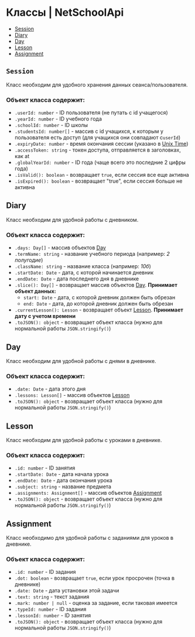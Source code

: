 # Классы | NetSchoolApi

- [Session](#session)
- [Diary](#diary)
- [Day](#day)
- [Lesson](#lesson)
- [Assignment](#assignment)

## `Session`

Класс необходим для удобного хранения данных сеанса/пользователя.

### Объект класса содержит:

- `.userId: number` - ID пользователя (не путать с id учащегося)
- `.yearId: number` - ID учебного года
- `.schoolId: number` - ID школы
- `.studentsId: number[]` - массив с id учащихся, к которым у пользователя есть доступ (для учащихся они совпадают с`userId`)
- `.expiryDate: number` - время окончания сессии (указано в [Unix Time](https://ru.wikipedia.org/wiki/Unix-%D0%B2%D1%80%D0%B5%D0%BC%D1%8F))
- `.accessToken: string` - токен доступа, отправляется в заголовках, как at
- `.globalYearId: number` - ID года (чаще всего это последние 2 цифры года)
- `.isValid(): boolean` - возвращает `true`, если сессия все еще активна
- `.isExpired(): boolean` - возвращает "true", если сессия больше не активна

## Diary

Класс необходим для удобной работы с дневником.

### Объект класса содержит:

- `.days: Day[]` - массив объектов [Day](#day)
- `.termName: string` - название учебного периода (например: _2 полугодие_)
- `.className: string` - название класса (например: _10б_)
- `.startDate: Date` - дата, с которой начинается дневник
- `.endDate: Date` - дата последнего дня в дневнике
- `.slice(): Day[]` - возвращает массив объектов [Day](#day). **Принимает объект данных:**
  - `start: Date` - дата, с которой дневник должен быть обрезан
  - `end: Date` - дата, до которой дневник должен быть обрезан
- `.currentLesson(): Lesson` - возвращает объект [Lesson](#lesson). **Принимает дату с учетом времени**
- `.toJSON(): object` - возвращает объект класса (нужно для нормальной работы `JSON.stringify()`)

## Day

Класс необходим для удобной работы с днями в дневнике.

### Объект класса содержит:

- `.date: Date` - дата этого дня
- `.lessons: Lesson[]` - массив объектов [Lesson](#lesson)
- `.toJSON(): object` - возвращает объект класса (нужно для нормальной работы `JSON.stringify()`)

## Lesson

Класс необходим для удобной работы с уроками в дневнике.

### Объект класса содержит:

- `.id: number` - ID занятия
- `.startDate: Date` - дата начала урока
- `.endDate: Date` - дата окончания урока
- `.subject: string` - название предмета
- `.assignments: Assignment[]` - массив объектов [Assignment](#assignment)
- `.toJSON(): object` - возвращает объект класса (нужно для нормальной работы `JSON.stringify()`)

## Assignment

Класс необходимо для удобной работы с заданиями для уроков в дневнике.

### Объект класса содержит:

- `.id: number` - ID задания
- `.dot: boolean` - возвращает `true`, если урок просрочен (точка в дневнике)
- `.date: Date` - дата установки этой задачи
- `.text: string` - текст задания
- `.mark: number | null` - оценка за задание, если таковая имеется
- `.typeId: number` - ID задания
- `.lessonId: number` - ID занятия
- `.toJSON(): object` - возвращает объект класса (нужно для нормальной работы `JSON.stringify()`)
